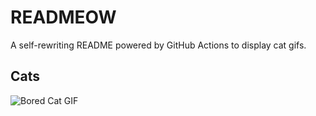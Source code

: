 # READMEOW

A self-rewriting README powered by GitHub Actions to display cat gifs.

## Cats

![Bored Cat GIF](https://media1.giphy.com/media/v1.Y2lkPTlhY2QwMmRhem55a2dwOG9iaGpnbDF6cjI5dGNsNHJoamdzdnNzOG1weTk5ZHV2aSZlcD12MV9naWZzX3NlYXJjaCZjdD1n/mlvseq9yvZhba/200.gif)
